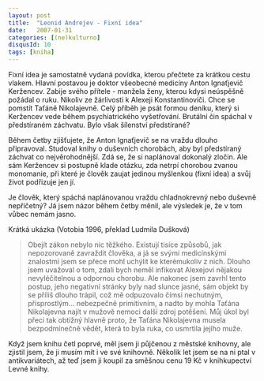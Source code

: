 ```yaml
---
layout: post
title:  "Leonid Andrejev - Fixní idea"
date:   2007-01-31
categories: [(ne)kulturno]
disqusId: 10
tags: [kniha]
---
```

Fixní idea je samostatně vydaná povídka, kterou přečtete za krátkou cestu vlakem. Hlavní postavou je doktor všeobecné medicíny Anton Ignaťjevič Keržencev. Zabije svého přítele - manžela ženy, kterou kdysi neúspěšně požádal o ruku. Nikoliv ze žárlivosti k Alexeji Konstantinoviči. Chce se pomstít Taťáně Nikolajevně. Celý příběh je psát formou deníku, který si Keržencev vede během psychiatrického vyšetřování. Brutální čin spáchal v předstíraném záchvatu. Bylo však šílenství předstírané?
<!--more-->

Během četby zjišťujete, že Anton Ignaťjevič se na vraždu dlouho připravoval. Studoval knihy o duševních chorobách, aby byl předstíraný záchvat co nejvěrohodnější. Zdá se, že si naplánoval dokonalý zločin. Ale sám Keržencev si postupně klade otázku, zda netrpí chorobou zvanou monomanie, při které je člověk zaujat jedinou myšlenkou (fixní idea) a svůj život podřizuje jen jí.

Je člověk, který spáchá naplánovanou vraždu chladnokrevný nebo duševně nepříčetný? Já jsem názor během četby měnil, ale výsledek je, že v tom vůbec nemám jasno.

Krátká ukázka (Votobia 1996, překlad Ludmila Dušková)

> Obejít zákon nebylo nic těžkého. Existují tisíce způsobů, jak nepozorovaně zavraždit člověka, a já se svými medicínskými znalostmi jsem se 
přece mohl uchýlit ke kterémukoliv z nich. Dlouho jsem uvažoval o tom, zdali bych neměl infikovat Alexejovi nějakou nevyléčitelnou a odpornou chorobu. Ale nakonec jsem zavrhl tento postup, jeho negativní stránky byly nad slunce jasné, sám objekt by se příliš dlouho trápil, což mě odpuzovalo čímsi nechutným, přisprostlým... nebezpečně primitivním, a nadto by mohla Taťána Nikolajevna najít v mužově nemoci další zdroj potěšení. Můj úkol byl přeci tak obtížný hlavně proto, že Taťána Nikolajevna musela bezpodmínečně vědět, která to byla ruka, co usmrtila jejího muže.

Když jsem knihu četl poprvé, měl jsem ji půjčenou z městské knihovny, ale zjistil jsem, že ji musím mít i ve své knihovně. Několik let jsem se na ni ptal v antikvariátech, až teď jsem ji koupil za směšnou cenu 19 Kč v knihkupectví Levné knihy.
